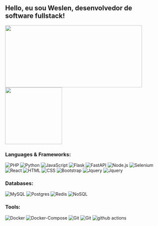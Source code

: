## Hello, eu sou Weslen, desenvolvedor de software fullstack!

<div style="display: inline_block">
  <img height=200 width=440  align="center" src="https://my-stats-personal.vercel.app/api?username=weslenpy&show_icons=true&theme=radical&include_all_commits=true">
  <img height=183 align="center" src="https://my-stats-personal.vercel.app/api/top-langs?username=weslenpy&layout=compact&theme=radical">
 
</div>

<h3>Languages & Frameworks:</h3>
<p>
  <img alt="PHP" src="https://img.shields.io/badge/-PHP-DD0031?style=flat-square&logo=php&logoColor=white&color=777BB4" />
  <img alt="Python" src="https://img.shields.io/badge/-Python-DD0031?style=flat-square&logo=python&logoColor=white&color=3776AB" />
  <img alt="JavaScript" src="https://img.shields.io/badge/-JavaScript-DD0031?style=flat-square&logo=javascript&logoColor=fff&color=F7DF1E" />
  <img alt="Flask" src="https://img.shields.io/badge/-Flask-grey?style=flat-square&logo=flask&logoColor=blue" />
  <img alt="FastAPI" src="https://img.shields.io/badge/-FastAPI-grey?style=flat-square&logo=fastapi&logoColor=white&color=009688" />
  <img alt="Node.js" src="https://img.shields.io/badge/-Node.js-grey?style=flat-square&logo=nodedotjs&logoColor=white&color=339933" />
  <img alt="Selenium" src="https://img.shields.io/badge/-Selenium-grey?style=flat-square&logo=selenium&logoColor=white&color=43B02A" />
  <br>
   <img alt="React" src="https://img.shields.io/node/v/react.svg?&logo=react&logoColor=white&label=React&color=61DAFB" />
  <img alt="HTML" src="https://img.shields.io/badge/-HTML5-1a73e8?style=flat-square&logo=html5&logoColor=white&color=E34F26" />
  <img alt="CSS" src="https://img.shields.io/badge/-CSS-1a73e8?style=flat-square&logo=css3&logoColor=white&color=1572B6" />
  
  <img alt="Bootstrap" src="https://img.shields.io/badge/-Bootstrap-1a73e8?style=flat-square&logo=bootstrap&logoColor=white&color=7952B3" />
  <img alt="Jquery" src="https://img.shields.io/badge/-Jquery-1a73e8?style=flat-square&logo=jquery&logoColor=white&color=0769AD" />
  <img alt="Jquery" src="https://img.shields.io/badge/v4.0.0-tailwindcss-blue" />
  
</p>

<h3>Databases:</h3>

<p>
  <img alt="MySQL" src="https://img.shields.io/badge/MySQL-v8-brightgreen" />
  <img alt="Postgres" src=https://img.shields.io/badge/PostgreSQL-v16-brightgreen" />
  <img alt="Redis" src="https://img.shields.io/badge/Redis-v7-brightgreen&color=000" />
  <img alt="NoSQL" src="https://img.shields.io/badge/NoSQL-brightgreen" />
</p>

<h3>Tools:</h3>

<p>
  <img alt="Docker" src="https://img.shields.io/badge/-Docker-1a73e8?style=flat-square&logo=docker&logoColor=white&color=2496ED" />
  <img alt="Docker-Compose" src="https://img.shields.io/badge/-DockerCompose-1a73e8?style=flat-square&logo=docker&logoColor=white&color=2496ED" />
  <img alt="Git" src="https://img.shields.io/badge/-Git-1a73e8?style=flat-square&logo=git&logoColor=white&color=F05032" />
    <img alt="Git" src="https://img.shields.io/badge/-GitHub-1a73e8?style=flat-square&logo=github&logoColor=white&color=181717" />
  <img alt="github actions" src="https://img.shields.io/badge/-Github_Actions-1a73e8?style=flat-square&logo=github-actions&logoColor=white&color=2088FF" />
</p>


